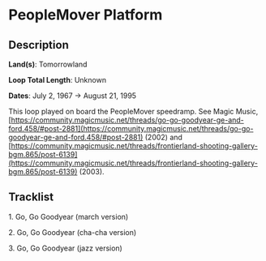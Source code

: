 # PeopleMover Platform

## Description

**Land(s)**: Tomorrowland

**Loop Total Length**: Unknown

**Dates**: July 2, 1967 → August 21, 1995

This loop played on board the PeopleMover speedramp. See Magic Music, [https://community.magicmusic.net/threads/go-go-goodyear-ge-and-ford.458/#post-2881](https://community.magicmusic.net/threads/go-go-goodyear-ge-and-ford.458/#post-2881) (2002) and [https://community.magicmusic.net/threads/frontierland-shooting-gallery-bgm.865/post-6139](https://community.magicmusic.net/threads/frontierland-shooting-gallery-bgm.865/post-6139) (2003).

## Tracklist

1\. Go, Go Goodyear (march version)



2\. Go, Go Goodyear (cha-cha version)



3\. Go, Go Goodyear (jazz version)


